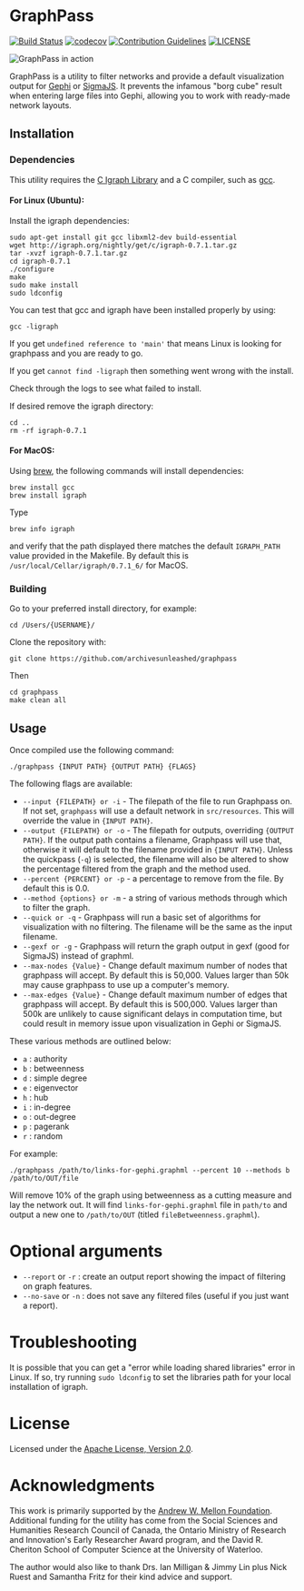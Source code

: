 # GraphPass
[![Build Status](https://travis-ci.org/archivesunleashed/graphpass.svg?branch=master)](https://travis-ci.org/archivesunleashed/graphpass)
[![codecov](https://codecov.io/gh/archivesunleashed/graphpass/branch/master/graph/badge.svg)](https://codecov.io/gh/archivesunleashed/graphpass)
[![Contribution Guidelines](http://img.shields.io/badge/CONTRIBUTING-Guidelines-blue.svg)](./CONTRIBUTING.md)
[![LICENSE](https://img.shields.io/badge/license-Apache-blue.svg?style=flat-square)](./LICENSE)

![GraphPass in action](https://user-images.githubusercontent.com/3834704/35356808-87152cf0-011f-11e8-9264-9c411ca16b3e.png)

GraphPass is a utility to filter networks and provide a default
visualization output for [Gephi](https://gephi.org/) or [SigmaJS](https://sigmaja.org). It prevents the infamous "borg cube" result when entering large files into Gephi, allowing you to work with ready-made network layouts.

## Installation

### Dependencies

This utility requires the [C Igraph Library](http://igraph.org/c/) and
a C compiler, such as [gcc](https://gcc.gnu.org/).

#### For Linux (Ubuntu):

Install the igraph dependencies:

```
sudo apt-get install git gcc libxml2-dev build-essential
wget http://igraph.org/nightly/get/c/igraph-0.7.1.tar.gz
tar -xvzf igraph-0.7.1.tar.gz
cd igraph-0.7.1
./configure
make
sudo make install
sudo ldconfig
```

You can test that gcc and igraph have been installed properly by using:

```
gcc -ligraph
```

If you get `undefined reference to 'main'` that means Linux is looking for
graphpass and you are ready to go.

If you get `cannot find -ligraph` then something went wrong with the install.

Check through the logs to see what failed to install.

If desired remove the igraph directory:

```
cd ..
rm -rf igraph-0.7.1
```

#### For MacOS:

Using [brew](https://brew.sh/), the following commands will install dependencies:

```
brew install gcc
brew install igraph
```

Type

```
brew info igraph
```

and verify that the path displayed there matches the default `IGRAPH_PATH` value provided in the Makefile. By default this is `/usr/local/Cellar/igraph/0.7.1_6/` for MacOS.

### Building

Go to your preferred install directory, for example:

```
cd /Users/{USERNAME}/
```

Clone the repository with:

```
git clone https://github.com/archivesunleashed/graphpass
```

Then

```
cd graphpass
make clean all
```

## Usage

Once compiled use the following command:

```
./graphpass {INPUT PATH} {OUTPUT PATH} {FLAGS}
```

The following flags are available:

* `--input {FILEPATH} or -i` - The filepath of the file to run Graphpass on. If not set, `graphpass` will use
a default network in `src/resources`. This will override the value in `{INPUT PATH}`.
* `--output {FILEPATH} or -o` - The filepath for outputs, overriding `{OUTPUT PATH}`. If the output path contains a filename, Graphpass will use that, otherwise it will default to the filename provided in `{INPUT PATH}`. Unless the quickpass (`-q`) is selected, the filename will also be altered to show the percentage filtered from the graph and the method used.
* `--percent {PERCENT} or -p` - a percentage to remove from the file.  By default this is 0.0.
* `--method {options} or -m` - a string of various methods through which to filter the
graph.
* `--quick or -q` - Graphpass will run a basic set of algorithms for visualization with no filtering. The filename will be the same as the input filename.
* `--gexf or -g` - Graphpass will return the graph output in gexf (good for SigmaJS) instead of graphml.
* `--max-nodes {Value}` - Change default maximum number of nodes that graphpass will accept. By default this is 50,000. Values larger than 50k may cause graphpass to use up a computer's memory.
* `--max-edges {Value}` - Change default maximum number of edges that graphpass will accept. By default this is 500,000. Values larger than 500k are unlikely to cause significant delays in computation time, but could result in memory issue upon visualization in Gephi or SigmaJS.

These various methods are outlined below:

* `a` : authority
* `b` : betweenness
* `d` : simple degree
* `e` : eigenvector
* `h` : hub
* `i` : in-degree
* `o` : out-degree
* `p` : pagerank
* `r` : random

For example:

```
./graphpass /path/to/links-for-gephi.graphml --percent 10 --methods b /path/to/OUT/file
```

Will remove 10% of the graph using betweenness as a cutting measure and lay the network out. It will find `links-for-gephi.graphml` file in `path/to` and output a new one to `/path/to/OUT` (titled `fileBetweenness.graphml`).

# Optional arguments

* `--report` or `-r` : create an output report showing the impact of filtering on graph features.
* `--no-save` or `-n` : does not save any filtered files (useful if you just want a report).

# Troubleshooting

It is possible that you can get a "error while loading shared libraries" error in Linux.  If so, try running `sudo ldconfig` to set the libraries path for your local installation of igraph.

# License

Licensed under the [Apache License, Version 2.0](http://www.apache.org/licenses/LICENSE-2.0).

# Acknowledgments

This work is primarily supported by the [Andrew W. Mellon Foundation](https://uwaterloo.ca/arts/news/multidisciplinary-project-will-help-historians-unlock). Additional funding for the utility has come from the Social Sciences and Humanities Research Council of Canada, the Ontario Ministry of Research and Innovation's Early Researcher Award program, and the David R. Cheriton School of Computer Science at the University of Waterloo.

The author would also like to thank Drs. Ian Milligan & Jimmy Lin plus Nick Ruest and Samantha Fritz for their kind advice and support.
